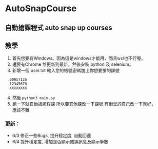 # AutoSnapCourse
## 自動搶課程式 auto snap up courses
## 教學

1. 首先您要有Windows。因為這是windows才能用，而且wsl也不行喔。
2. 還要有Chrome 並更新到最新，然後安裝 python 及 selenium。
3. 新增一個 user.txt 輸入您的帳號密碼加上你想要搶的課號
```=
  00957126
  12345678
  XXXXXXXX
```
4. 然後 ```python3 main.py```
5. 跑一下就自動搶網程課
所以要其他課改一下課號
有衝堂的自己改一下就好，應該不難


### 更新：
- 6/3 修正一些Bugs, 提升穩定度, 自動回連
- 6/4 提升穩定度, 增加是否顯示錯誤訊息及顯示筆數
